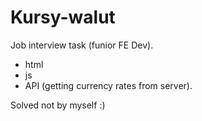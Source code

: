 # Kursy-walut
Job interview task (funior FE Dev).
- html
- js 
- API (getting currency rates from server). 

Solved not by myself :) 
